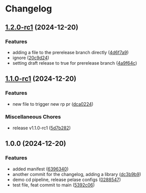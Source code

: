 # Changelog

## [1.2.0-rc1](https://github.com/dvsa/dvsa-release-please-poc/compare/v1.1.0-rc1...v1.2.0-rc1) (2024-12-20)


### Features

* adding a file to the prerelease branch directly ([4d6f7a9](https://github.com/dvsa/dvsa-release-please-poc/commit/4d6f7a9cc11973cb998dc53bdbbd29ab64d74302))
* ignore ([20c9d24](https://github.com/dvsa/dvsa-release-please-poc/commit/20c9d24d2713f903278ac6c51ad8a8c10acea92b))
* setting draft release to true for prerelease branch ([4a9f64c](https://github.com/dvsa/dvsa-release-please-poc/commit/4a9f64c1ebf86330352f3c4bdf439fb3e850d051))

## [1.1.0-rc1](https://github.com/dvsa/dvsa-release-please-poc/compare/v1.0.0...v1.1.0-rc1) (2024-12-20)


### Features

* new file to trigger new rp pr ([dca0224](https://github.com/dvsa/dvsa-release-please-poc/commit/dca022444318f5b998b42869c1a3034759fda47f))


### Miscellaneous Chores

* release v1.1.0-rc1 ([5d7b282](https://github.com/dvsa/dvsa-release-please-poc/commit/5d7b282114537894ea5adf11b0f08d3e0d17a7c5))

## 1.0.0 (2024-12-20)


### Features

* added manifest ([6396340](https://github.com/dvsa/dvsa-release-please-poc/commit/639634085e7d7465d831b56f5a87ea2490ae4711))
* another commit for the changelog, adding a library ([dc3b9b9](https://github.com/dvsa/dvsa-release-please-poc/commit/dc3b9b94af6ccca753997153e565a26900280943))
* demo cd pipeline, release pelase configs ([0288547](https://github.com/dvsa/dvsa-release-please-poc/commit/0288547c493f34ec305b05539e3292eea9a6bc89))
* test file, feat commit to main ([5392c06](https://github.com/dvsa/dvsa-release-please-poc/commit/5392c0617c230ba5241126d2a713fe0bf2099d6a))
